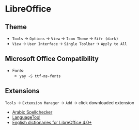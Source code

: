 # LibreOffice

## Theme

- `Tools` -> `Options` -> `View` -> `Icon Theme` -> `Sifr (dark)`
- `View` -> `User Interface` -> `Single Toolbar` -> `Apply to All`

## Microsoft Office Compatibility

- Fonts:
  - `yay -S ttf-ms-fonts`

## Extensions

`Tools` -> `Extension Manager` -> `Add` -> click downloaded extension

- [Arabic Spellchecker](https://extensions.libreoffice.org/en/extensions/show/arabic-spell-checker)
- [LanguageTool](https://extensions.libreoffice.org/en/extensions/show/languagetool)
- [English dictionaries for LibreOffice 4.0+](https://extensions.libreoffice.org/en/extensions/show/english-dictionaries)
